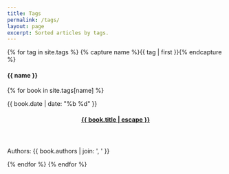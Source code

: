 ```yaml
---
title: Tags
permalink: /tags/
layout: page
excerpt: Sorted articles by tags.
---
```


{% for tag in site.tags %}
  {% capture name %}{{ tag | first }}{% endcapture %}
  
  <h4 class="book-header" id="{{ name | downcase | slugify }}">
    {{ name }}
  </h4>
  
  {% for book in site.tags[name] %}
    <article class="books">
      <span class="books-date">{{ book.date | date: "%b %d" }}</span>
      <header class="books-header">
        <h4 class="books-title">
          <a href="{{ book.url }}">{{ book.title | escape }}</a>
        </h4>
      </header>
      <p class="books-authors">
        Authors: {{ book.authors | join: ', ' }}
      </p>
    </article>
  {% endfor %}
{% endfor %}

